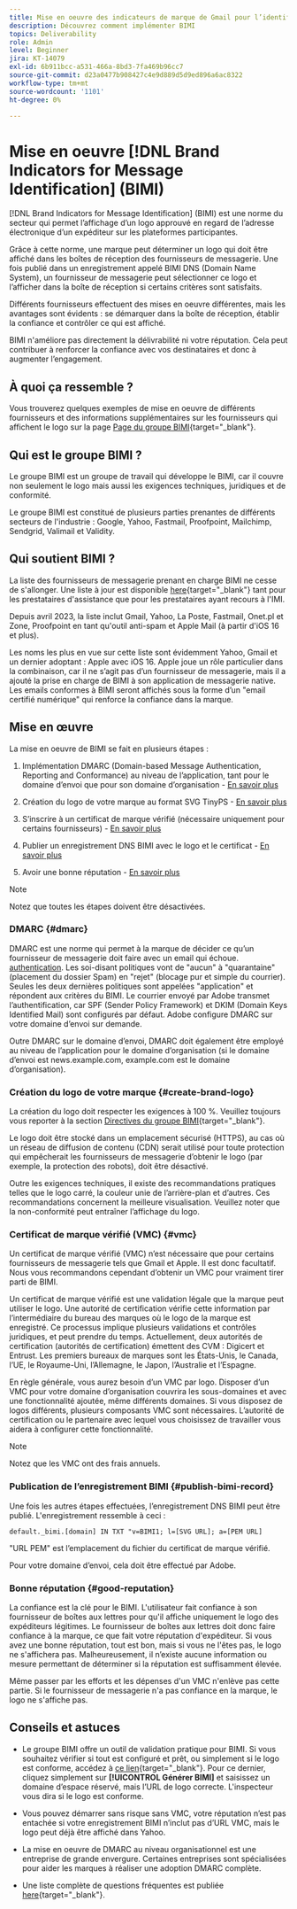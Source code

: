 ```yaml
---
title: Mise en oeuvre des indicateurs de marque de Gmail pour l’identification des messages (BIMI)
description: Découvrez comment implémenter BIMI
topics: Deliverability
role: Admin
level: Beginner
jira: KT-14079
exl-id: 6b911bcc-a531-466a-8bd3-7fa469b96cc7
source-git-commit: d23a0477b908427c4e9d889d5d9ed896a6ac8322
workflow-type: tm+mt
source-wordcount: '1101'
ht-degree: 0%

---
```


# Mise en oeuvre [!DNL Brand Indicators for Message Identification] (BIMI)

[!DNL Brand Indicators for Message Identification] (BIMI) est une norme du secteur qui permet l’affichage d’un logo approuvé en regard de l’adresse électronique d’un expéditeur sur les plateformes participantes.

Grâce à cette norme, une marque peut déterminer un logo qui doit être affiché dans les boîtes de réception des fournisseurs de messagerie. Une fois publié dans un enregistrement appelé BIMI DNS (Domain Name System), un fournisseur de messagerie peut sélectionner ce logo et l’afficher dans la boîte de réception si certains critères sont satisfaits.

Différents fournisseurs effectuent des mises en oeuvre différentes, mais les avantages sont évidents : se démarquer dans la boîte de réception, établir la confiance et contrôler ce qui est affiché.

BIMI n&#39;améliore pas directement la délivrabilité ni votre réputation. Cela peut contribuer à renforcer la confiance avec vos destinataires et donc à augmenter l’engagement.

## À quoi ça ressemble ?

Vous trouverez quelques exemples de mise en oeuvre de différents fournisseurs et des informations supplémentaires sur les fournisseurs qui affichent le logo sur la page [Page du groupe BIMI](https://bimigroup.org/where-is-my-bimi-logo-displayed/){target="_blank"}.

## Qui est le groupe BIMI ?

Le groupe BIMI est un groupe de travail qui développe le BIMI, car il couvre non seulement le logo mais aussi les exigences techniques, juridiques et de conformité.

Le groupe BIMI est constitué de plusieurs parties prenantes de différents secteurs de l&#39;industrie : Google, Yahoo, Fastmail, Proofpoint, Mailchimp, Sendgrid, Valimail et Validity.

## Qui soutient BIMI ?

La liste des fournisseurs de messagerie prenant en charge BIMI ne cesse de s&#39;allonger. Une liste à jour est disponible [here](https://bimigroup.org/bimi-infographic/){target="_blank"} tant pour les prestataires d&#39;assistance que pour les prestataires ayant recours à l&#39;IMI.

Depuis avril 2023, la liste inclut Gmail, Yahoo, La Poste, Fastmail, Onet.pl et Zone, Proofpoint en tant qu&#39;outil anti-spam et Apple Mail (à partir d&#39;iOS 16 et plus).

Les noms les plus en vue sur cette liste sont évidemment Yahoo, Gmail et un dernier adoptant : Apple avec iOS 16. Apple joue un rôle particulier dans la combinaison, car il ne s’agit pas d’un fournisseur de messagerie, mais il a ajouté la prise en charge de BIMI à son application de messagerie native. Les emails conformes à BIMI seront affichés sous la forme d’un &quot;email certifié numérique&quot; qui renforce la confiance dans la marque.

## Mise en œuvre

La mise en oeuvre de BIMI se fait en plusieurs étapes :

1. Implémentation DMARC (Domain-based Message Authentication, Reporting and Conformance) au niveau de l’application, tant pour le domaine d’envoi que pour son domaine d’organisation - [En savoir plus](#dmarc)

1. Création du logo de votre marque au format SVG TinyPS - [En savoir plus](#create-brand-logo)

1. S’inscrire à un certificat de marque vérifié (nécessaire uniquement pour certains fournisseurs) - [En savoir plus](#vmc)

1. Publier un enregistrement DNS BIMI avec le logo et le certificat - [En savoir plus](#publish-bimi-record)

1. Avoir une bonne réputation - [En savoir plus](#good-reputation)

>[!NOTE]
>
>Notez que toutes les étapes doivent être désactivées.


### DMARC {#dmarc}

DMARC est une norme qui permet à la marque de décider ce qu’un fournisseur de messagerie doit faire avec un email qui échoue. [authentication](../additional-resources/authentication.md). Les soi-disant politiques vont de &quot;aucun&quot; à &quot;quarantaine&quot; (placement du dossier Spam) en &quot;rejet&quot; (blocage pur et simple du courrier). Seules les deux dernières politiques sont appelées &quot;application&quot; et répondent aux critères du BIMI. Le courrier envoyé par Adobe transmet l’authentification, car SPF (Sender Policy Framework) et DKIM (Domain Keys Identified Mail) sont configurés par défaut. Adobe configure DMARC sur votre domaine d’envoi sur demande.

Outre DMARC sur le domaine d’envoi, DMARC doit également être employé au niveau de l’application pour le domaine d’organisation (si le domaine d’envoi est news.example.com, example.com est le domaine d’organisation).

### Création du logo de votre marque {#create-brand-logo}

La création du logo doit respecter les exigences à 100 %. Veuillez toujours vous reporter à la section [Directives du groupe BIMI](https://bimigroup.org/creating-bimi-svg-logo-files/){target="_blank"}.

Le logo doit être stocké dans un emplacement sécurisé (HTTPS), au cas où un réseau de diffusion de contenu (CDN) serait utilisé pour toute protection qui empêcherait les fournisseurs de messagerie d’obtenir le logo (par exemple, la protection des robots), doit être désactivé.

Outre les exigences techniques, il existe des recommandations pratiques telles que le logo carré, la couleur unie de l’arrière-plan et d’autres. Ces recommandations concernent la meilleure visualisation.
Veuillez noter que la non-conformité peut entraîner l’affichage du logo.

### Certificat de marque vérifié (VMC) {#vmc}

Un certificat de marque vérifié (VMC) n’est nécessaire que pour certains fournisseurs de messagerie tels que Gmail et Apple. Il est donc facultatif. Nous vous recommandons cependant d’obtenir un VMC pour vraiment tirer parti de BIMI.

Un certificat de marque vérifié est une validation légale que la marque peut utiliser le logo. Une autorité de certification vérifie cette information par l’intermédiaire du bureau des marques où le logo de la marque est enregistré. Ce processus implique plusieurs validations et contrôles juridiques, et peut prendre du temps. Actuellement, deux autorités de certification (autorités de certification) émettent des CVM : Digicert et Entrust. Les premiers bureaux de marques sont les États-Unis, le Canada, l’UE, le Royaume-Uni, l’Allemagne, le Japon, l’Australie et l’Espagne.

En règle générale, vous aurez besoin d’un VMC par logo. Disposer d’un VMC pour votre domaine d’organisation couvrira les sous-domaines et avec une fonctionnalité ajoutée, même différents domaines. Si vous disposez de logos différents, plusieurs composants VMC sont nécessaires. L’autorité de certification ou le partenaire avec lequel vous choisissez de travailler vous aidera à configurer cette fonctionnalité.

>[!NOTE]
>
>Notez que les VMC ont des frais annuels.

### Publication de l’enregistrement BIMI {#publish-bimi-record}

Une fois les autres étapes effectuées, l’enregistrement DNS BIMI peut être publié. L&#39;enregistrement ressemble à ceci :

```
default._bimi.[domain] IN TXT "v=BIMI1; l=[SVG URL]; a=[PEM URL]
```

&quot;URL PEM&quot; est l’emplacement du fichier du certificat de marque vérifié.

Pour votre domaine d’envoi, cela doit être effectué par Adobe.

### Bonne réputation {#good-reputation}

La confiance est la clé pour le BIMI. L&#39;utilisateur fait confiance à son fournisseur de boîtes aux lettres pour qu&#39;il affiche uniquement le logo des expéditeurs légitimes. Le fournisseur de boîtes aux lettres doit donc faire confiance à la marque, ce que fait votre réputation d&#39;expéditeur. Si vous avez une bonne réputation, tout est bon, mais si vous ne l&#39;êtes pas, le logo ne s&#39;affichera pas. Malheureusement, il n’existe aucune information ou mesure permettant de déterminer si la réputation est suffisamment élevée.

Même passer par les efforts et les dépenses d&#39;un VMC n&#39;enlève pas cette partie. Si le fournisseur de messagerie n&#39;a pas confiance en la marque, le logo ne s&#39;affiche pas.

## Conseils et astuces

* Le groupe BIMI offre un outil de validation pratique pour BIMI. Si vous souhaitez vérifier si tout est configuré et prêt, ou simplement si le logo est conforme, accédez à [ce lien](https://bimigroup.org/bimi-generator/){target="_blank"}. Pour ce dernier, cliquez simplement sur **[!UICONTROL Générer BIMI]** et saisissez un domaine d’espace réservé, mais l’URL de logo correcte. L&#39;inspecteur vous dira si le logo est conforme.

* Vous pouvez démarrer sans risque sans VMC, votre réputation n’est pas entachée si votre enregistrement BIMI n’inclut pas d’URL VMC, mais le logo peut déjà être affiché dans Yahoo.

* La mise en oeuvre de DMARC au niveau organisationnel est une entreprise de grande envergure. Certaines entreprises sont spécialisées pour aider les marques à réaliser une adoption DMARC complète.

* Une liste complète de questions fréquentes est publiée [here](https://bimigroup.org/faqs-for-senders-esps/){target="_blank"}.
